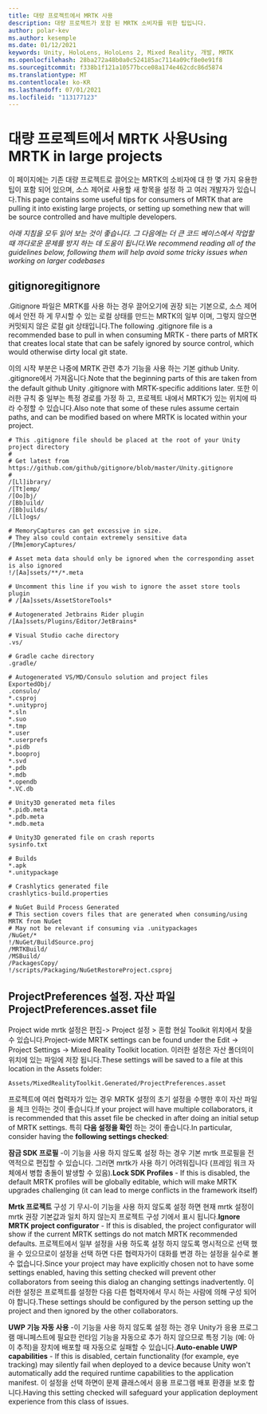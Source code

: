 ```yaml
---
title: 대량 프로젝트에서 MRTK 사용
description: 대량 프로젝트가 포함 된 MRTK 소비자를 위한 팁입니다.
author: polar-kev
ms.author: kesemple
ms.date: 01/12/2021
keywords: Unity, HoloLens, HoloLens 2, Mixed Reality, 개발, MRTK
ms.openlocfilehash: 28ba272a48b0a0c524185ac7114a09cf8e0e91f8
ms.sourcegitcommit: f338b1f121a10577bcce08a174e462cdc86d5874
ms.translationtype: MT
ms.contentlocale: ko-KR
ms.lasthandoff: 07/01/2021
ms.locfileid: "113177123"
---
```

# <a name="using-mrtk-in-large-projects"></a><span data-ttu-id="dbf86-104">대량 프로젝트에서 MRTK 사용</span><span class="sxs-lookup"><span data-stu-id="dbf86-104">Using MRTK in large projects</span></span>

<span data-ttu-id="dbf86-105">이 페이지에는 기존 대량 프로젝트로 끌어오는 MRTK의 소비자에 대 한 몇 가지 유용한 팁이 포함 되어 있으며, 소스 제어로 사용할 새 항목을 설정 하 고 여러 개발자가 있습니다.</span><span class="sxs-lookup"><span data-stu-id="dbf86-105">This page contains some useful tips for consumers of MRTK that are pulling it into existing large projects, or setting up something new that will be source controlled and have multiple developers.</span></span>

<span data-ttu-id="dbf86-106">*아래 지침을 모두 읽어 보는 것이 좋습니다. 그 다음에는 더 큰 코드 베이스에서 작업할 때 까다로운 문제를 방지 하는 데 도움이 됩니다.*</span><span class="sxs-lookup"><span data-stu-id="dbf86-106">*We recommend reading all of the guidelines below, following them will help avoid some tricky issues when working on larger codebases*</span></span>

## <a name="gitignore"></a><span data-ttu-id="dbf86-107">gitignore</span><span class="sxs-lookup"><span data-stu-id="dbf86-107">gitignore</span></span>

<span data-ttu-id="dbf86-108">.Gitignore 파일은 MRTK를 사용 하는 경우 끌어오기에 권장 되는 기본으로, 소스 제어에서 안전 하 게 무시할 수 있는 로컬 상태를 만드는 MRTK의 일부 이며, 그렇지 않으면 커밋되지 않은 로컬 git 상태입니다.</span><span class="sxs-lookup"><span data-stu-id="dbf86-108">The following .gitignore file is a recommended base to pull in when consuming MRTK - there parts of MRTK that creates local state that can be safely ignored by source control, which would otherwise dirty local git state.</span></span>

<span data-ttu-id="dbf86-109">이의 시작 부분은 나중에 MRTK 관련 추가 기능을 사용 하는 기본 github Unity. .gitignore에서 가져옵니다.</span><span class="sxs-lookup"><span data-stu-id="dbf86-109">Note that the beginning parts of this are taken from the default github Unity .gitignore with MRTK-specific additions later.</span></span> <span data-ttu-id="dbf86-110">또한 이러한 규칙 중 일부는 특정 경로를 가정 하 고, 프로젝트 내에서 MRTK가 있는 위치에 따라 수정할 수 있습니다.</span><span class="sxs-lookup"><span data-stu-id="dbf86-110">Also note that some of these rules assume certain paths, and can be modified based on where MRTK is located within your project.</span></span>

```
# This .gitignore file should be placed at the root of your Unity project directory
#
# Get latest from https://github.com/github/gitignore/blob/master/Unity.gitignore
#
/[Ll]ibrary/
/[Tt]emp/
/[Oo]bj/
/[Bb]uild/
/[Bb]uilds/
/[Ll]ogs/

# MemoryCaptures can get excessive in size.
# They also could contain extremely sensitive data
/[Mm]emoryCaptures/

# Asset meta data should only be ignored when the corresponding asset is also ignored
!/[Aa]ssets/**/*.meta

# Uncomment this line if you wish to ignore the asset store tools plugin
# /[Aa]ssets/AssetStoreTools*

# Autogenerated Jetbrains Rider plugin
/[Aa]ssets/Plugins/Editor/JetBrains*

# Visual Studio cache directory
.vs/

# Gradle cache directory
.gradle/

# Autogenerated VS/MD/Consulo solution and project files
ExportedObj/
.consulo/
*.csproj
*.unityproj
*.sln
*.suo
*.tmp
*.user
*.userprefs
*.pidb
*.booproj
*.svd
*.pdb
*.mdb
*.opendb
*.VC.db

# Unity3D generated meta files
*.pidb.meta
*.pdb.meta
*.mdb.meta

# Unity3D generated file on crash reports
sysinfo.txt

# Builds
*.apk
*.unitypackage

# Crashlytics generated file
crashlytics-build.properties

# NuGet Build Process Generated
# This section covers files that are generated when consuming/using MRTK from NuGet
# May not be relevant if consuming via .unitypackages
/NuGet/*
!/NuGet/BuildSource.proj
/MRTKBuild/
/MSBuild/
/PackagesCopy/
!/scripts/Packaging/NuGetRestoreProject.csproj
```

## <a name="projectpreferencesasset-file"></a><span data-ttu-id="dbf86-111">ProjectPreferences 설정. 자산 파일</span><span class="sxs-lookup"><span data-stu-id="dbf86-111">ProjectPreferences.asset file</span></span>

<span data-ttu-id="dbf86-112">Project wide mrtk 설정은 편집-> Project 설정 > 혼합 현실 Toolkit 위치에서 찾을 수 있습니다.</span><span class="sxs-lookup"><span data-stu-id="dbf86-112">Project-wide MRTK settings can be found under the Edit -> Project Settings -> Mixed Reality Toolkit location.</span></span> <span data-ttu-id="dbf86-113">이러한 설정은 자산 폴더의이 위치에 있는 파일에 저장 됩니다.</span><span class="sxs-lookup"><span data-stu-id="dbf86-113">These settings will be saved to a file at this location in the Assets folder:</span></span>

```
Assets/MixedRealityToolkit.Generated/ProjectPreferences.asset
```

<span data-ttu-id="dbf86-114">프로젝트에 여러 협력자가 있는 경우 MRTK 설정의 초기 설정을 수행한 후이 자산 파일을 체크 인하는 것이 좋습니다.</span><span class="sxs-lookup"><span data-stu-id="dbf86-114">If your project will have multiple collaborators, it is recommended that this asset file be checked in after doing an initial setup of MRTK settings.</span></span> <span data-ttu-id="dbf86-115">특히 **다음 설정을 확인** 하는 것이 좋습니다.</span><span class="sxs-lookup"><span data-stu-id="dbf86-115">In particular, consider having the **following settings checked**:</span></span>

<span data-ttu-id="dbf86-116">**잠금 SDK 프로필** -이 기능을 사용 하지 않도록 설정 하는 경우 기본 mrtk 프로필을 전역적으로 편집할 수 있습니다. 그러면 mrtk가 사용 하기 어려워집니다 (프레임 워크 자체에서 병합 충돌이 발생할 수 있음).</span><span class="sxs-lookup"><span data-stu-id="dbf86-116">**Lock SDK Profiles** - If this is disabled, the default MRTK profiles will be globally editable, which will make MRTK upgrades challenging (it can lead to merge conflicts in the framework itself)</span></span>

<span data-ttu-id="dbf86-117">**Mrtk 프로젝트** 구성 기 무시-이 기능을 사용 하지 않도록 설정 하면 현재 mrtk 설정이 mrtk 권장 기본값과 일치 하지 않는지 프로젝트 구성 기에서 표시 됩니다.</span><span class="sxs-lookup"><span data-stu-id="dbf86-117">**Ignore MRTK project configurator** - If this is disabled, the project configurator will show if the current MRTK settings do not match MRTK recommended defaults.</span></span> <span data-ttu-id="dbf86-118">프로젝트에서 일부 설정을 사용 하도록 설정 하지 않도록 명시적으로 선택 했을 수 있으므로이 설정을 선택 하면 다른 협력자가이 대화를 변경 하는 설정을 실수로 볼 수 없습니다.</span><span class="sxs-lookup"><span data-stu-id="dbf86-118">Since your project may have explicitly chosen not to have some settings enabled, having this setting checked will prevent other collaborators from seeing this dialog an changing settings inadvertently.</span></span> <span data-ttu-id="dbf86-119">이러한 설정은 프로젝트를 설정한 다음 다른 협력자에서 무시 하는 사람에 의해 구성 되어야 합니다.</span><span class="sxs-lookup"><span data-stu-id="dbf86-119">These settings should be configured by the person setting up the project and then ignored by the other collaborators.</span></span>

<span data-ttu-id="dbf86-120">**UWP 기능 자동 사용** -이 기능을 사용 하지 않도록 설정 하는 경우 Unity가 응용 프로그램 매니페스트에 필요한 런타임 기능을 자동으로 추가 하지 않으므로 특정 기능 (예: 아이 추적)을 장치에 배포할 때 자동으로 실패할 수 있습니다.</span><span class="sxs-lookup"><span data-stu-id="dbf86-120">**Auto-enable UWP capabilities** - If this is disabled, certain functionality (for example, eye tracking) may silently fail when deployed to a device because Unity won't automatically add the required runtime capabilities to the application manifest.</span></span> <span data-ttu-id="dbf86-121">이 설정을 선택 하면이 문제 클래스에서 응용 프로그램 배포 환경을 보호 합니다.</span><span class="sxs-lookup"><span data-stu-id="dbf86-121">Having this setting checked will safeguard your application deployment experience from this class of issues.</span></span>
